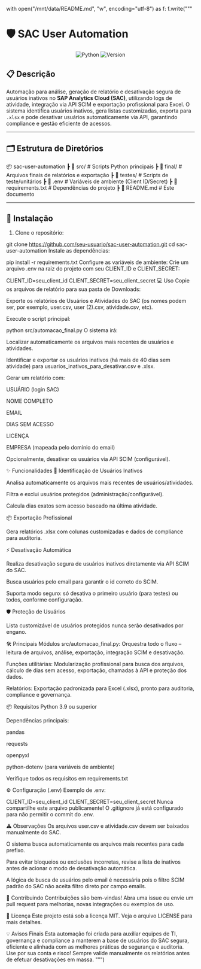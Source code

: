 with open("/mnt/data/README.md", "w", encoding="utf-8") as f:
    f.write("""
# 🛡️ SAC User Automation

<div align="center">

![Python](https://img.shields.io/badge/Python-3.9+-blue)
![Version](https://img.shields.io/badge/Version-1.0-orange)

</div>

## 📋 Descrição

Automação para análise, geração de relatório e desativação segura de usuários inativos no **SAP Analytics Cloud (SAC)**, utilizando logs de atividade, integração via API SCIM e exportação profissional para Excel. O sistema identifica usuários inativos, gera listas customizadas, exporta para `.xlsx` e pode desativar usuários automaticamente via API, garantindo compliance e gestão eficiente de acessos.

---

## 🗂️ Estrutura de Diretórios

📦 sac-user-automation
┣ 📂 src/ # Scripts Python principais
┣ 📂 final/ # Arquivos finais de relatórios e exportação
┣ 📂 testes/ # Scripts de teste/unitários
┣ 📜 .env # Variáveis de ambiente (Client ID/Secret)
┣ 📜 requirements.txt # Dependências do projeto
┣ 📜 README.md # Este documento



---

## 🚀 Instalação

1. Clone o repositório:

git clone https://github.com/seu-usuario/sac-user-automation.git
cd sac-user-automation
Instale as dependências:

pip install -r requirements.txt
Configure as variáveis de ambiente:
Crie um arquivo .env na raiz do projeto com seu CLIENT_ID e CLIENT_SECRET:

CLIENT_ID=seu_client_id
CLIENT_SECRET=seu_client_secret
💻 Uso
Copie os arquivos de relatório para sua pasta de Downloads:

Exporte os relatórios de Usuários e Atividades do SAC (os nomes podem ser, por exemplo, user.csv, user (2).csv, atividade.csv, etc).

Execute o script principal:

python src/automacao_final.py
O sistema irá:

Localizar automaticamente os arquivos mais recentes de usuários e atividades.

Identificar e exportar os usuários inativos (há mais de 40 dias sem atividade) para usuarios_inativos_para_desativar.csv e .xlsx.

Gerar um relatório com:

USUÁRIO (login SAC)

NOME COMPLETO

EMAIL

DIAS SEM ACESSO

LICENÇA

EMPRESA (mapeada pelo domínio do email)

Opcionalmente, desativar os usuários via API SCIM (configurável).

✨ Funcionalidades
🔎 Identificação de Usuários Inativos

Analisa automaticamente os arquivos mais recentes de usuários/atividades.

Filtra e exclui usuários protegidos (administração/configurável).

Calcula dias exatos sem acesso baseado na última atividade.

📦 Exportação Profissional

Gera relatórios .xlsx com colunas customizadas e dados de compliance para auditoria.

⚡ Desativação Automática

Realiza desativação segura de usuários inativos diretamente via API SCIM do SAC.

Busca usuários pelo email para garantir o id correto do SCIM.

Suporta modo seguro: só desativa o primeiro usuário (para testes) ou todos, conforme configuração.

🛡️ Proteção de Usuários

Lista customizável de usuários protegidos nunca serão desativados por engano.

🛠️ Principais Módulos
src/automacao_final.py: Orquestra todo o fluxo – leitura de arquivos, análise, exportação, integração SCIM e desativação.

Funções utilitárias: Modularização profissional para busca dos arquivos, cálculo de dias sem acesso, exportação, chamadas à API e proteção dos dados.

Relatórios: Exportação padronizada para Excel (.xlsx), pronto para auditoria, compliance e governança.

📦 Requisitos
Python 3.9 ou superior

Dependências principais:

pandas

requests

openpyxl

python-dotenv (para variáveis de ambiente)

Verifique todos os requisitos em requirements.txt

⚙️ Configuração (.env)
Exemplo de .env:


CLIENT_ID=seu_client_id
CLIENT_SECRET=seu_client_secret
Nunca compartilhe este arquivo publicamente!
O .gitignore já está configurado para não permitir o commit do .env.

⚠️ Observações
Os arquivos user.csv e atividade.csv devem ser baixados manualmente do SAC.

O sistema busca automaticamente os arquivos mais recentes para cada prefixo.

Para evitar bloqueios ou exclusões incorretas, revise a lista de inativos antes de acionar o modo de desativação automática.

A lógica de busca de usuários pelo email é necessária pois o filtro SCIM padrão do SAC não aceita filtro direto por campo emails.

🤝 Contribuindo
Contribuições são bem-vindas!
Abra uma issue ou envie um pull request para melhorias, novas integrações ou exemplos de uso.

📝 Licença
Este projeto está sob a licença MIT. Veja o arquivo LICENSE para mais detalhes.

💡 Avisos Finais
Esta automação foi criada para auxiliar equipes de TI, governança e compliance a manterem a base de usuários do SAC segura, eficiente e alinhada com as melhores práticas de segurança e auditoria.
Use por sua conta e risco! Sempre valide manualmente os relatórios antes de efetuar desativações em massa.
""")